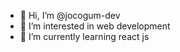 - 👋 Hi, I’m @jocogum-dev
- 👀 I’m interested in web development
- 🌱 I’m currently learning react js

<!---
jocogum-dev/jocogum-dev is a ✨ special ✨ repository because its `README.md` (this file) appears on your GitHub profile.
You can click the Preview link to take a look at your changes.
--->
